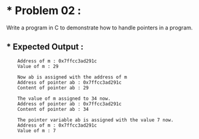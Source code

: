 # * Problem 02 :

Write a program in C to demonstrate how to handle pointers in a program.

## * Expected Output :

        Address of m : 0x7ffcc3ad291c  
        Value of m : 29  
        
        Now ab is assigned with the address of m   
        Address of pointer ab : 0x7ffcc3ad291c                                       
        Content of pointer ab : 29   
        
        The value of m assigned to 34 now.           
        Address of pointer ab : 0x7ffcc3ad291c                  
        Content of pointer ab : 34 
        
        The pointer variable ab is assigned with the value 7 now.    
        Address of m : 0x7ffcc3ad291c  
        Value of m : 7